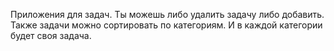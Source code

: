 Приложения для задач.
Ты можешь либо удалить задачу либо добавить.
Также задачи можно сортировать по категориям. И в каждой категории будет своя задача.
